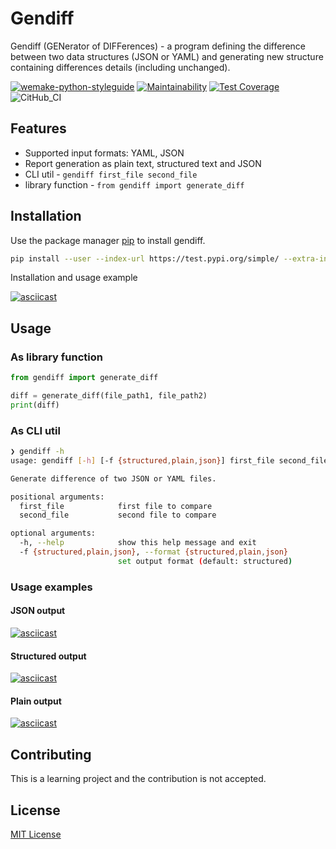 # Gendiff

Gendiff (GENerator of DIFFerences) - a program defining the difference between two data structures (JSON or YAML) and generating new structure containing differences details (including unchanged).

[![wemake-python-styleguide](https://img.shields.io/badge/style-wemake-000000.svg)](https://github.com/wemake-services/wemake-python-styleguide)
[![Maintainability](https://api.codeclimate.com/v1/badges/819fe1aa42985a7b2dc5/maintainability)](https://codeclimate.com/github/AABur/python-project-lvl2/maintainability)
[![Test Coverage](https://api.codeclimate.com/v1/badges/819fe1aa42985a7b2dc5/test_coverage)](https://codeclimate.com/github/AABur/python-project-lvl2/test_coverage)
![CitHub_CI](https://github.com/AABur/python-project-lvl2/workflows/CitHub_CI/badge.svg)

## Features

- Supported input formats: YAML, JSON
- Report generation as plain text, structured text and JSON
- CLI util - `gendiff first_file second_file`
- library function - `from gendiff import generate_diff`

## Installation

Use the package manager [pip](https://pip.pypa.io/en/stable/) to install gendiff.

```bash
pip install --user --index-url https://test.pypi.org/simple/ --extra-index-url https://pypi.org/simple/ AABur_gendiff
```

Installation and usage example

[![asciicast](https://asciinema.org/a/RfBQHFrCASCMU23WeeAeSKA0J.svg)](https://asciinema.org/a/RfBQHFrCASCMU23WeeAeSKA0J)

## Usage

### As library function

```python
from gendiff import generate_diff

diff = generate_diff(file_path1, file_path2)
print(diff)
```

### As CLI util

```bash
❯ gendiff -h
usage: gendiff [-h] [-f {structured,plain,json}] first_file second_file

Generate difference of two JSON or YAML files.

positional arguments:
  first_file            first file to compare
  second_file           second file to compare

optional arguments:
  -h, --help            show this help message and exit
  -f {structured,plain,json}, --format {structured,plain,json}
                        set output format (default: structured)
```

### Usage examples

#### JSON output

[![asciicast](https://asciinema.org/a/sdpmQxH2aMUQwKmCCIUl49gzn.svg)](https://asciinema.org/a/sdpmQxH2aMUQwKmCCIUl49gzn)

#### Structured output

[![asciicast](https://asciinema.org/a/W1Xb1yNhEbYBLZSYHIa8ALhkV.svg)](https://asciinema.org/a/W1Xb1yNhEbYBLZSYHIa8ALhkV)

#### Plain output

[![asciicast](https://asciinema.org/a/0tXY4DIYfArT1hu56Wo6Gwq0u.svg)](https://asciinema.org/a/0tXY4DIYfArT1hu56Wo6Gwq0u)

## Contributing

This is a learning project and the contribution is not accepted.

## License

[MIT License](https://github.com/AABur/python-project-lvl2/blob/master/LICENSE)
